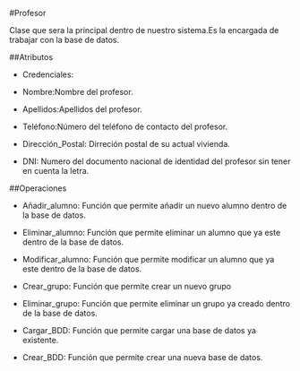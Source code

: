 #Profesor

Clase que sera la principal dentro de nuestro sistema.Es la encargada de trabajar con la base de datos.

##Atributos

* Credenciales:

* Nombre:Nombre del profesor.

* Apellidos:Apellidos del profesor.

* Teléfono:Número del teléfono de contacto del profesor.

* Dirección_Postal: Dirreción postal de su actual vivienda.

* DNI: Numero del documento nacional de identidad del profesor sin tener en cuenta la letra.

##Operaciones

* Añadir_alumno: Función que permite añadir un nuevo alumno dentro de la base de datos.

* Eliminar_alumno: Función que permite eliminar un alumno que ya este dentro de la base de datos.

* Modificar_alumno: Función que permite modificar un alumno que ya este dentro de la base de datos.

* Crear_grupo: Función que permite crear un nuevo grupo

* Eliminar_grupo: Función que permite eliminar un grupo ya creado dentro de la base de datos.

* Cargar_BDD: Función que permite cargar una base de datos ya existente.

* Crear_BDD: Función que permite crear una nueva base de datos.
